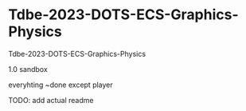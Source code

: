 # Tdbe-2023-DOTS-ECS-Graphics-Physics
Tdbe-2023-DOTS-ECS-Graphics-Physics

1.0 sandbox

everyhting ~done except player

TODO: add actual readme
